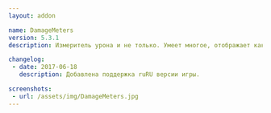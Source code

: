 ```yaml
---
layout: addon

name: DamageMeters
version: 5.3.1
description: Измеритель урона и не только. Умеет многое, отображает как нанесенный урон, так и исцеление.

changelog:
 - date: 2017-06-18
   description: Добавлена поддержка ruRU версии игры.

screenshots:
 - url: /assets/img/DamageMeters.jpg
---
```

